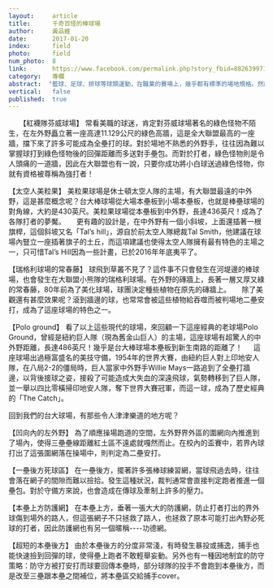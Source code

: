 ```yaml
---
layout:     article
title:      千奇百怪的棒球場
author:     黃品維
date:       2017-01-20
index:      field
photo:      field
num_photo:  8
link:       https://www.facebook.com/permalink.php?story_fbid=882639971878121&id=815683195240466
category:   專欄
abstract:  "籃球、足球、排球等球類運動，在職業的賽場上，幾乎都有標準的場地規格。然而在棒球的世界裡，除了內野如壘距有規範外，對於外野的深度、牆的高度等等常常是因場地而異的，也因此衍伸出許多有趣的規則或是主場優勢。台灣的主要球場，要承接許多不同盃賽及國際賽事，通常是設計成標準扇形，但是對於棒球殿堂大聯盟，營造球場特色可說是一大要務，每個球場都有許多別出心裁的設計，美觀之外也增添了球場上的趣味性。至於台大球場呢？由於許多環境限制跟後天因素，使得台大球場也有媲美大聯盟的場地變異度（咦？），裁判往往必須使用特殊的場地規則才能應對。接下來，就讓我們一起來看看，怎麼會有這種棒球場？2017的明星賽即將舉辦於台大棒球場，到時候會不會出現許多台大球場的專屬場地規則呢？讓我們一起期待吧！"
vertical:   false
published:  true
---
```


　　【紅襪隊芬威球場】
   常看美職的球迷，肯定對芬威球場著名的綠色怪物不陌生，在左外野矗立著一座高達11.129公尺的綠色高牆，這是全大聯盟最高的一座牆，擋下來了許多可能成為全壘打的球。對於場地不熟悉的外野手，往往因為難以掌握球打到綠色怪物後的回彈距離而多送對手壘包。而對於打者，綠色怪物則是令人頭痛的一道牆，因此在大聯盟也有一說，只要你成功將小白球送過綠色怪物，你就有資格被尊稱為強打者！

   【太空人美粒果】
   美粒果球場是休士頓太空人隊的主場，有大聯盟最遠的中外野，這是甚麼概念呢？台大棒球場從大場本壘板到小場本壘板，也就是棒壘球場的對角線，大約是430英尺。美粒果球場從本壘板到中外野，長達436英尺！成為了各隊打者的夢魘。
　
   更有趣的設計是，在中外野有一個小斜坡，上面還插著一根旗桿，這個斜坡又名「Tal’s hill」，源自於前太空人隊總裁Tal Smith，他建議在球場內豎立一座插著旗子的土丘，而這項建議也使得太空人隊擁有最有特色的主場之一，只可惜Tal’s Hill因為一些計畫，已於2016年年底夷平了。

   【瑞格利球場的常春藤】
   球飛到草叢不見了？這件事不只會發生在河堤邊的棒球場，也會發生在大聯盟小熊隊的瑞格利球場。在外野的磚牆上，長著一層又厚又綠的常春藤，80年前為了美化球場，球團決定種些植物在原先的磚牆上。
　
   除了美觀還有甚麼效果呢？滾到牆邊的球，也常常會被這些植物給吞噬而被判場地二壘安打，成為了這座球場的特色之一。

   【Polo ground】
   看了以上這些現代的球場，來回顧一下這座經典的老球場Polo Ground，曾經是紐約巨人隊（現為舊金山巨人）的主場，這座球場有超驚人的中外野距離，長達486英尺！幾乎是台大棒球場本壘板到新生南路的距離了！
　
   這座球場出過極富盛名的美技守備，1954年的世界大賽，由紐約巨人對上印地安人隊，在八局2-2的僵局時，巨人當家中外野手Willie Mays一路追到了全壘打牆邊，以背後接球之姿，接殺了可能造成大失血的深遠飛球，氣勢轉移到了巨人隊，並一舉以四比零橫掃印地安人隊，奪下世界大賽冠軍，而這一球，成為了歷史經典的「The Catch」。


   回到我們的台大球場，有那些令人津津樂道的地方呢？

   【凹向內的左外野】
   為了順應操場跑道的空間，左外野界外區的圍網向內推進到了場內，使得三壘壘線距離紅土區不遠處就嘎然而止。在校內的盃賽中，若界內球打出了這張圍網落在操場中，則判定為二壘安打。

   【一壘後方死球區】
   在一壘後方，擺著許多張棒球練習網，當球飛過去時，往往會落在網子的間隙而難以撿拾。發生這種狀況，裁判通常會直接判定跑者推進一個壘包。對於守備方來說，也會造成在傳球及牽制上許多的壓力。

   【本壘上方防護網】
   在本壘上方，垂著一張大大的防護網，防止打者打出的界外球傷到場外的路人，但這張網子不只拯救了路人，也拯救了原本可能打出內野必死球的打者，因此防護網也有另一個暱稱----功德網。

   【超短的本壘後方】
   由於本壘後方的分度非常淺，有時發生暴投或捕逸，捕手也能快速撿到回彈的球，使得壘上跑者不敢輕舉妄動。另外也有一種因地制宜的防守策略：防守方被打安打而球要回傳本壘時，部分球隊的投手不會跑到本壘後方，而是改至三壘跟本壘之間補位，將本壘區交給捕手cover。
